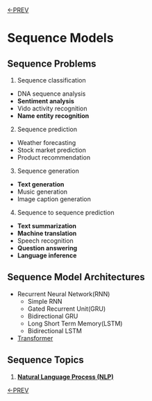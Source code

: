 [<-PREV](../lecturenote.md)

# Sequence Models

## Sequence Problems

1. Sequence classification
  - DNA sequence analysis
  - **Sentiment analysis**
  - Vido activity recognition
  - **Name entity recognition**
2. Sequence prediction
  - Weather forecasting
  - Stock market prediction
  - Product recommendation
3. Sequence generation
  - **Text generation**
  - Music generation
  - Image caption generation
4. Sequence to sequence prediction
  - **Text summarization**
  - **Machine translation**
  - Speech recognition
  - **Question answering**
  - **Language inference**


## Sequence Model Architectures
- Recurrent Neural Network(RNN)
  - Simple RNN
  - Gated Recurrent Unit(GRU)
  - Bidirectional GRU
  - Long Short Term Memory(LSTM)
  - Bidirectional LSTM 
- [Transformer](transformer.md)


## Sequence Topics

1. **[Natural Language Process (NLP)](nlp/nlp.md)**




[<-PREV](../lecturenote.md)
